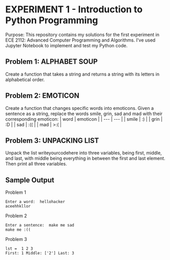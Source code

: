 # EXPERIMENT 1 - Introduction to Python Programming
Purpose:
This repository contains my solutions for the first experiment in ECE 2112: Advanced Computer Programming and Algorithms. I've used Jupyter Notebook to implement and test my Python code.

## Problem 1: ALPHABET SOUP
Create a function that takes a string and returns a string with its letters in alphabetical order.

## Problem 2: EMOTICON
Create a function that changes specific words into emoticons. Given a sentence as a string, replace the words smile, grin, sad and mad with their corresponding emoticon:
| word | emoticon |
| --- | --- |
| smile | :) |
| grin | :D |
| sad | :(( |
| mad | >:( |

## Problem 3: UNPACKING LIST
Unpack the list writeyourcodehere into three variables, being first, middle, and last, with middle being everything in between the first and last element. Then print all three variables.

## Sample Output
Problem 1
```
Enter a word:  hellohacker
aceehhkllor
```

Problem 2
```
Enter a sentence:  make me sad
make me :((
```

Problem 3
```
lst =  1 2 3
First: 1 Middle: ['2'] Last: 3
```
